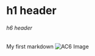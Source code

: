 # h1 header
###### h6 header

My first markdown
![AC6 Image](https://cgworld.jp/article/assets_c/2024/01/826c8ec52177e965da8f32ce1ed093d545df1fb0-thumb-1920x1080-48760.jpg)
